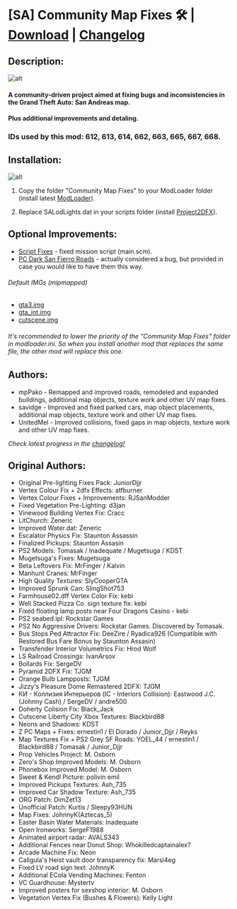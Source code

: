 # [SA] Community Map Fixes 🛠 | [Download](https://github.com/UnitedMel/-SA-Community-Map-Fixes/archive/main.zip) | [Changelog](https://github.com/UnitedMel/-SA-Community-Map-Fixes/blob/main/CHANGELOG.md)
## Description:
![alt](https://i.imgur.com/imQTEoN.png)
#### A community-driven project aimed at fixing bugs and inconsistencies in the Grand Theft Auto: San Andreas map.
#### Plus additional improvements and detaling.
### IDs used by this mod: 612, 613, 614, 662, 663, 665, 667, 668.

## Installation:
![alt](https://i.imgur.com/HtmoW07.png)
1. Copy the folder "Community Map Fixes" to your ModLoader folder (install latest [ModLoader](https://github.com/thelink2012/modloader/releases)).

2. Replace SALodLights.dat in your scripts folder (install [Project2DFX](https://github.com/ThirteenAG/III.VC.SA.IV.Project2DFX/releases/tag/gtasa)).

## Optional Improvements:
- [Script Fixes](https://gtaforums.com/topic/937827-gta-sa-script-fixes-finding-and-fixing-script-glitches/) - fixed mission script (main.scm).
- [PC Dark San Fierro Roads](https://drive.google.com/file/d/1Qw5V6Y_WZgNBLadqQ2Egt01rIYjhYkb0/view?usp=sharing) - actually considered a bug, but provided in case you would like to have them this way.

###### Default IMGs (mipmapped)
- [gta3.img](https://drive.google.com/file/d/1BjBkC_beDPWc5G1CN-Hcti1HstN-jHGr/view?usp=sharing)
- [gta_int.img](https://drive.google.com/file/d/1MiX2sY_EOEso615KUmItDTRGT4SDLxs1/view?usp=sharing)
- [cutscene.img](https://drive.google.com/file/d/1VbSiXcIA9yqXT3ilAoIe1yY6AAT2dtf9/view?usp=sharing)

###### It's recommended to lower the priority of the "Community Map Fixes" folder in modloader.ini. So when you install another mod that replaces the same file, the other mod will replace this one.

## Authors:
- mpPako - Remapped and improved roads, remodeled and expanded buildings, additional map objects, texture work and other UV map fixes.
- savidge - Improved and fixed parked cars, map object placements, additional map objects, texture work and other UV map fixes.
- UnitedMel - Improved collisions, fixed gaps in map objects, texture work and other UV map fixes.

*Check latest progress in the [changelog!](https://github.com/UnitedMel/-SA-Community-Map-Fixes/blob/main/CHANGELOG.md)*

## Original Authors:
- Original Pre-lighting Fixes Pack: JuniorDjjr
- Vertex Colour Fix + 2dfx Effects: atfburner
- Vertex Colour Fixes + Improvements: RJSanModder
- Fixed Vegetation Pre-Lighting: d3jan
- Vinewood Building Vertex Fix: Cracc
- LitChurch: Zeneric
- Improved Water.dat: Zeneric
- Escalator Physics Fix: Staunton Assassin
- Finalized Pickups: Staunton Assasin
- PS2 Models: Tomasak / Inadequate / Mugetsuga / KDST
- Mugetsuga's Fixes: Mugetsuga
- Beta Leftovers Fix: MrFinger / Kalvin
- Manhunt Cranes: MrFinger
- High Quality Textures: SlyCooperGTA
- Improved Sprunk Can: SlingShot753
- Farmhouse02.dff Vertex Color Fix: kebi
- Well Stacked Pizza Co. sign texture fix: kebi
- Fixed floating lamp posts near Four Dragons Casino - kebi
- PS2 seabed.ipl: Rockstar Games
- PS2 No Aggressive Drivers: Rockstar Games. Discovered by Tomasak.
- Bus Stops Ped Attractor Fix: DeeZire / Ryadica926 (Compatible with Restored Bus Fare Bonus by Staunton Assasin)
- Transfender Interior Volumetrics Fix: Hrod Wolf
- LS Railroad Crossings: IvanArsov
- Bollards Fix: SergeDV
- Pyramid 2DFX Fix: TJGM
- Orange Bulb Lampposts: TJGM
- Jizzy's Pleasure Dome Remastered 2DFX: TJGM
- КИ - Коллизия Интерьеров (IC - Interiors Collision): Eastwood J.C.(Johnny Cash) / SergeDV / andre500
- Doherty Colision Fix: Black_Jack
- Cutscene Liberty City Xbox Textures: Blackbird88
- Neons and Shadows: KDST
- Z PC Maps + Fixes: ernestin1 / El Dorado / Junior_Djjr / Reyks
- Map Textures Fix + PS2 Grey SF Roads: YOEL_44 / ernestin1 / Blackbird88 / Tomasak / Junior_Djjr
- Prop Vehicles Project: M. Osborn
- Zero's Shop Improved Models: M. Osborn
- Phonebox Improved Model: M. Osborn
- Sweet & Kendl Picture: polivin emil
- Improved Pickups Textures: Ash_735
- Improved Car Shadow Texture: Ash_735
- ORG Patch: DimZet13
- Unofficial Patch: Kurtis / Sleepy93HUN
- Map Fixes: JohnnyK(Aztecas_5)
- Easter Basin Water Materials: Inadequate
- Open Ironworks: SergeF1988
- Animated airport radar: AVALS343
- Additional Fences near Donut Shop: Whokilledcaptainalex?
- Arcade Machine Fix: Neon
- Caligula's Heist vault door transparency fix: Marsi4eg
- Fixed LV road sign text: JohnnyK
- Additional ECola Vending Machines: Fenton
- VC Guardhouse: Mystertv
- Improved posters for sexshop interior: M. Osborn
- Vegetation Vertex Fix (Bushes & Flowers): Kelly Light
